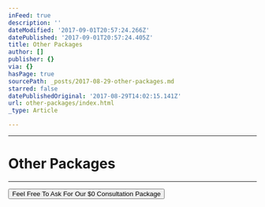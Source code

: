 ```yaml
---
inFeed: true
description: ''
dateModified: '2017-09-01T20:57:24.266Z'
datePublished: '2017-09-01T20:57:24.405Z'
title: Other Packages
author: []
publisher: {}
via: {}
hasPage: true
sourcePath: _posts/2017-08-29-other-packages.md
starred: false
datePublishedOriginal: '2017-08-29T14:02:15.141Z'
url: other-packages/index.html
_type: Article

---
```

---

# Other Packages

---

<button data-role="cta" style="">Feel Free To Ask For Our $0 Consultation Package</button>